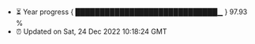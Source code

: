 - ⏳ Year progress { █████████████████████████████▁ } 97.93 %
- ⏰ Updated on Sat, 24 Dec 2022 10:18:24 GMT


